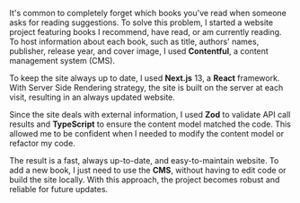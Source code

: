 It's common to completely forget which books you've read when someone asks for reading suggestions. To solve this problem, I started a website project featuring books I recommend, have read, or am currently reading. To host information about each book, such as title, authors' names, publisher, release year, and cover image, I used **Contentful**, a content management system (CMS).

To keep the site always up to date, I used **Next.js** 13, a **React** framework. With Server Side Rendering strategy, the site is built on the server at each visit, resulting in an always updated website.

Since the site deals with external information, I used **Zod** to validate API call results and **TypeScript** to ensure the content model matched the code. This allowed me to be confident when I needed to modify the content model or refactor my code.

The result is a fast, always up-to-date, and easy-to-maintain website. To add a new book, I just need to use the **CMS**, without having to edit code or build the site locally. With this approach, the project becomes robust and reliable for future updates.
